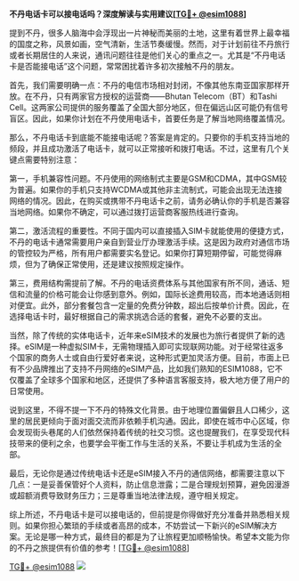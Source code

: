 **不丹电话卡可以接电话吗？深度解读与实用建议[[TG💪+ @esim1088](https://t.me/s/esim1088)]**

提到不丹，很多人脑海中会浮现出一片神秘而美丽的土地，这里有着世界上最幸福的国度之称，风景如画，空气清新，生活节奏缓慢。然而，对于计划前往不丹旅行或者长期居住的人来说，通讯问题往往是他们关心的重点之一。尤其是“不丹电话卡是否能接电话”这个问题，常常困扰着许多初次接触不丹的朋友。

首先，我们需要明确一点：不丹的电信市场相对封闭，不像其他东南亚国家那样开放。在不丹，只有两家官方授权的运营商——Bhutan Telecom（BT）和Tashi Cell。这两家公司提供的服务覆盖了全国大部分地区，但在偏远山区可能仍有信号盲区。因此，如果你计划在不丹使用电话卡，首要任务是了解当地网络覆盖情况。

那么，不丹电话卡到底能不能接电话呢？答案是肯定的。只要你的手机支持当地的频段，并且成功激活了电话卡，就可以正常接听和拨打电话。不过，这里有几个关键点需要特别注意：

第一，手机兼容性问题。不丹使用的网络制式主要是GSM和CDMA，其中GSM较为普遍。如果你的手机只支持WCDMA或其他非主流制式，可能会出现无法连接网络的情况。因此，在购买或携带不丹电话卡之前，请务必确认你的手机是否兼容当地网络。如果你不确定，可以通过拨打运营商客服热线进行查询。

第二，激活流程的重要性。不同于国内可以直接插入SIM卡就能使用的便捷方式，不丹的电话卡通常需要用户亲自到营业厅办理激活手续。这是因为政府对通信市场的管控较为严格，所有用户都需要实名登记。如果你打算短期停留，可能觉得麻烦，但为了确保正常使用，还是建议按照规定操作。

第三，费用结构需提前了解。不丹的电话资费体系与其他国家有所不同，通话、短信和流量的价格可能会让你感到意外。例如，国际长途费用较高，而本地通话则相对便宜。此外，部分套餐包含一定量的免费分钟数，超出后按单价计费。因此，在选择电话卡时，最好根据自己的需求挑选合适的套餐，避免不必要的支出。

当然，除了传统的实体电话卡，近年来eSIM技术的发展也为旅行者提供了新的选择。eSIM是一种虚拟SIM卡，无需物理插入即可实现联网功能。对于经常往返多个国家的商务人士或自由行爱好者来说，这种形式更加灵活方便。目前，市面上已有不少品牌推出了支持不丹网络的eSIM产品，比如我们熟知的ESIM1088，它不仅覆盖了全球多个国家和地区，还提供了多种语言客服支持，极大地方便了用户的日常使用。

说到这里，不得不提一下不丹的特殊文化背景。由于地理位置偏僻且人口稀少，这里的居民更倾向于面对面交流而非依赖手机沟通。因此，即使在城市中心区域，你会发现街头巷尾的人们依然保持着传统的社交习惯。这也提醒我们，在享受现代科技带来的便利之余，也要学会平衡工作与生活的关系，不要让手机成为生活的全部。

最后，无论你是通过传统电话卡还是eSIM接入不丹的通信网络，都需要注意以下几点：一是妥善保管好个人资料，防止信息泄露；二是合理规划预算，避免因漫游或超额消费导致财务压力；三是尊重当地法律法规，遵守相关规定。

综上所述，不丹电话卡是可以接电话的，但前提是你得做好充分准备并熟悉相关规则。如果你担心繁琐的手续或者高昂的成本，不妨尝试一下新兴的eSIM解决方案。无论是哪一种方式，最终目的都是为了让旅程更加顺畅愉快。希望本文能为你的不丹之旅提供有价值的参考！[[TG💪+ @esim1088](https://t.me/s/esim1088)]

[TG💪+ @esim1088](https://t.me/s/esim1088) ![](https://i.postimg.cc/4NQfJmqS/Snipaste-2025-05-13-00-14-12.png)